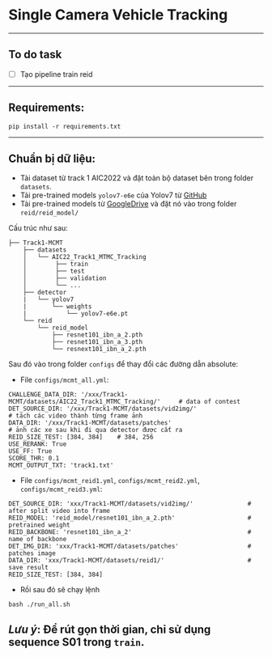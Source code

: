 # Single Camera Vehicle Tracking 
---
## To do task 
- [ ] Tạo pipeline train reid
---

## Requirements:
```
pip install -r requirements.txt
```
---
## Chuẩn bị dữ liệu:

- Tải dataset từ track 1 AIC2022 và đặt toàn bộ dataset bên trong folder `datasets`. 
- Tải pre-trained models `yolov7-e6e` của Yolov7 từ [GitHub](https://github.com/WongKinYiu/yolov7/releases/download/v0.1/yolov7-e6e.pt)
- Tải pre-trained models từ [GoogleDrive](https://drive.google.com/drive/folders/1AwVib1W9K-rOB4SFEgTT8d7moCK4F6QD?usp=share_link) và đặt nó vào trong folder `reid/reid_model/`

Cấu trúc như sau:

```
├── Track1-MCMT
    ├── datasets
    │   └── AIC22_Track1_MTMC_Tracking
    │        ├── train
    │        ├── test    
    │        ├── validation 
    │        └── ...
    ├── detector
    |   └── yolov7 
    |       └── weights
    |           └── yolov7-e6e.pt
    └── reid
        └── reid_model
            ├── resnet101_ibn_a_2.pth
            ├── resnet101_ibn_a_3.pth
            └── resnext101_ibn_a_2.pth
```

Sau đó vào trong folder `configs` để thay đổi các đường dẫn absolute:


- File `configs/mcmt_all.yml`:
```
CHALLENGE_DATA_DIR: '/xxx/Track1-MCMT/datasets/AIC22_Track1_MTMC_Tracking/'     # data of contest
DET_SOURCE_DIR: '/xxx/Track1-MCMT/datasets/vid2img/'                            # tách các video thành từng frame ảnh
DATA_DIR: '/xxx/Track1-MCMT/datasets/patches'                                   # ảnh các xe sau khi đi qua detector được cắt ra
REID_SIZE_TEST: [384, 384]    # 384, 256
USE_RERANK: True
USE_FF: True
SCORE_THR: 0.1
MCMT_OUTPUT_TXT: 'track1.txt'
```

- File `configs/mcmt_reid1.yml`, `configs/mcmt_reid2.yml`, `configs/mcmt_reid3.yml`:
```
DET_SOURCE_DIR: 'xxx/Track1-MCMT/datasets/vid2img/'               # after split video into frame
REID_MODEL: 'reid_model/resnet101_ibn_a_2.pth'                    # pretrained weight
REID_BACKBONE: 'resnet101_ibn_a_2'                                # name of backbone
DET_IMG_DIR: 'xxx/Track1-MCMT/datasets/patches'                   # patches image
DATA_DIR: 'xxx/Track1-MCMT/datasets/reid1/'                       # save result
REID_SIZE_TEST: [384, 384]
```

- Rồi sau đó sẽ chạy lệnh
```shell
bash ./run_all.sh

```

*Lưu ý*: Để rút gọn thời gian, chỉ sử dụng sequence S01 trong `train`. 
---
